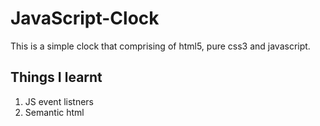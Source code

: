 # JavaScript-Clock
This is a simple clock that comprising of html5, pure css3 and javascript.
## Things I learnt
1. JS event listners
2. Semantic html
